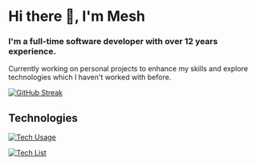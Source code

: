 # Hi there 👋, I'm Mesh

### I'm a full-time software developer with over 12 years experience.

Currently working on personal projects to enhance my skills and explore technologies which I haven't worked with before.

[![GitHub Streak](https://profile-api.meshu.app/stats/streak)](https://github.com/meshu-dev)

## Technologies

[![Tech Usage](https://profile-api.meshu.app/tech/usage)](https://github.com/meshu-dev)

[![Tech List](https://profile-api.meshu.app/tech/list?img=true)](https://github.com/meshu-dev)
